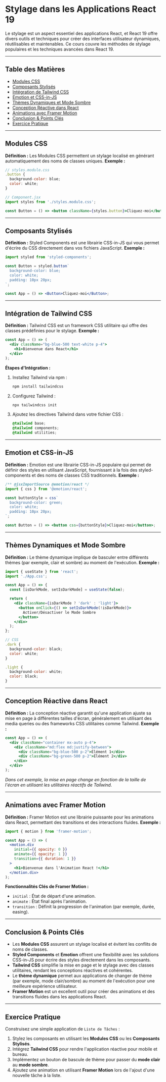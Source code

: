 
# Stylage dans les Applications React 19

Le stylage est un aspect essentiel des applications React, et React 19 offre divers outils et techniques pour créer des interfaces utilisateur dynamiques, réutilisables et maintenables. Ce cours couvre les méthodes de stylage populaires et les techniques avancées dans React 19.

---

## Table des Matières
- [Modules CSS](#css-modules)
- [Composants Stylisés](#styled-components)
- [Intégration de Tailwind CSS](#tailwind-css-integration)
- [Emotion et CSS-in-JS](#emotion-and-css-in-js)
- [Thèmes Dynamiques et Mode Sombre](#dynamic-theming-and-dark-mode)
- [Conception Réactive dans React](#responsive-design-in-react)
- [Animations avec Framer Motion](#animations-with-framer-motion)
- [Conclusion & Points Clés](#conclusion--key-takeaways)
- [Exercice Pratique](#practical-exercise)

---

## Modules CSS

**Définition :** Les Modules CSS permettent un stylage localisé en générant automatiquement des noms de classes uniques.
**Exemple :**
```jsx
// styles.module.css
.button {
  background-color: blue;
  color: white;
}

// Component.jsx
import styles from './styles.module.css';

const Button = () => <button className={styles.button}>Cliquez-moi</button>;
```

---

## Composants Stylisés

**Définition :** Styled Components est une librairie CSS-in-JS qui vous permet d'écrire du CSS directement dans vos fichiers JavaScript.
**Exemple :**
```jsx
import styled from 'styled-components';

const Button = styled.button`
  background-color: blue;
  color: white;
  padding: 10px 20px;
`;

const App = () => <Button>Cliquez-moi</Button>;
```

---

## Intégration de Tailwind CSS

**Définition :** Tailwind CSS est un framework CSS utilitaire qui offre des classes prédéfinies pour le stylage.
**Exemple :**
```jsx
const App = () => (
  <div className="bg-blue-500 text-white p-4">
    <h1>Bienvenue dans React</h1>
  </div>
);
```

**Étapes d'Intégration :**
1. Installez Tailwind via npm :
   ```bash
   npm install tailwindcss
   ```
2. Configurez Tailwind :
   ```bash
   npx tailwindcss init
   ```
3. Ajoutez les directives Tailwind dans votre fichier CSS :
   ```css
   @tailwind base;
   @tailwind components;
   @tailwind utilities;
   ```

---

## Emotion et CSS-in-JS

**Définition :** Emotion est une librairie CSS-in-JS populaire qui permet de définir des styles en utilisant JavaScript, fournissant à la fois des styled-components et des noms de classes CSS traditionnels.
**Exemple :**
```jsx
/** @jsxImportSource @emotion/react */
import { css } from '@emotion/react';

const buttonStyle = css`
  background-color: green;
  color: white;
  padding: 10px 20px;
`;

const Button = () => <button css={buttonStyle}>Cliquez-moi</button>;
```

---

## Thèmes Dynamiques et Mode Sombre

**Définition :** Le thème dynamique implique de basculer entre différents thèmes (par exemple, clair et sombre) au moment de l'exécution.
**Exemple :**
```jsx
import { useState } from 'react';
import './App.css';

const App = () => {
  const [isDarkMode, setIsDarkMode] = useState(false);

  return (
    <div className={isDarkMode ? 'dark' : 'light'}>
      <button onClick={() => setIsDarkMode(!isDarkMode)}>
        Activer/Désactiver le Mode Sombre
      </button>
    </div>
  );
};

// CSS
.dark {
  background-color: black;
  color: white;
}

.light {
  background-color: white;
  color: black;
}
```

---

## Conception Réactive dans React

**Définition :** La conception réactive garantit qu'une application ajuste sa mise en page à différentes tailles d'écran, généralement en utilisant des media queries ou des frameworks CSS utilitaires comme Tailwind.
**Exemple :**
```jsx
const App = () => (
  <div className="container mx-auto p-4">
    <div className="md:flex md:justify-between">
      <div className="bg-blue-500 p-2">Élément 1</div>
      <div className="bg-green-500 p-2">Élément 2</div>
    </div>
  </div>
);
```
*Dans cet exemple, la mise en page change en fonction de la taille de l'écran en utilisant les utilitaires réactifs de Tailwind.*

---

## Animations avec Framer Motion

**Définition :** Framer Motion est une librairie puissante pour les animations dans React, permettant des transitions et des interactions fluides.
**Exemple :**
```jsx
import { motion } from 'framer-motion';

const App = () => (
  <motion.div
    initial={{ opacity: 0 }}
    animate={{ opacity: 1 }}
    transition={{ duration: 1 }}
  >
    <h1>Bienvenue dans l'Animation React !</h1>
  </motion.div>
);
```

**Fonctionnalités Clés de Framer Motion :**
- `initial` : État de départ d'une animation.
- `animate` : État final après l'animation.
- `transition` : Définit la progression de l'animation (par exemple, durée, easing).

---

## Conclusion & Points Clés

- Les **Modules CSS** assurent un stylage localisé et évitent les conflits de noms de classes.
- **Styled Components** et **Emotion** offrent une flexibilité avec les solutions CSS-in-JS pour écrire des styles directement dans les composants.
- **Tailwind CSS** simplifie la mise en page et le stylage avec des classes utilitaires, rendant les conceptions réactives et cohérentes.
- Le **thème dynamique** permet aux applications de changer de thème (par exemple, mode clair/sombre) au moment de l'exécution pour une meilleure expérience utilisateur.
- **Framer Motion** est un excellent outil pour créer des animations et des transitions fluides dans les applications React.

---

## Exercice Pratique

Construisez une simple application de `Liste de Tâches` :
1. Stylez les composants en utilisant les **Modules CSS** ou les **Composants Stylisés**.
2. Intégrez **Tailwind CSS** pour rendre l'application réactive pour mobile et bureau.
3. Implémentez un bouton de bascule de thème pour passer du **mode clair** au **mode sombre**.
4. Ajoutez une animation en utilisant **Framer Motion** lors de l'ajout d'une nouvelle tâche à la liste.
